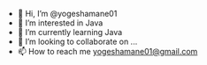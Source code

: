 - 👋 Hi, I’m @yogeshamane01
- 👀 I’m interested in Java
- 🌱 I’m currently learning Java
- 💞️ I’m looking to collaborate on ...
- 📫 How to reach me yogeshamane01@gmail.com

<!---
yogeshamane01/yogeshamane01 is a ✨ special ✨ repository because its `README.md` (this file) appears on your GitHub profile.
You can click the Preview link to take a look at your changes.
--->
